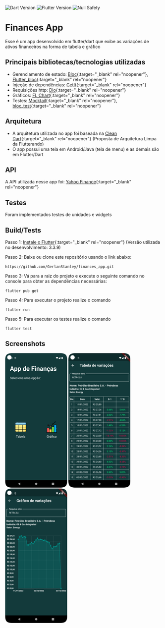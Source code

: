 ![Dart Version](https://img.shields.io/static/v1?label=dart&message=2.18.5&color=00579d)
![Flutter Version](https://img.shields.io/static/v1?label=flutter&message=3.3.9&color=42a5f5)
![Null Safety](https://img.shields.io/static/v1?label=null-safety&message=done&color=success)

# Finances App
Esse é um app desenvolvido em flutter/dart que exibe as variações de ativos financeiros na forma de tabela e gráfico

## Principais bibliotecas/tecnologias utilizadas
- Gerenciamento de estado: [Bloc](https://pub.dev/packages/bloc){:target="_blank" rel="noopener"}, [Flutter_bloc](https://pub.dev/packages/flutter_bloc){:target="_blank" rel="noopener"}
- Injeção de dependências: [GetIt](https://pub.dev/packages/get_it){:target="_blank" rel="noopener"}
- Requisições http: [Dio](https://pub.dev/packages/dio){:target="_blank" rel="noopener"}
- Gráficos: [FL Chart](https://pub.dev/packages/fl_chart){:target="_blank" rel="noopener"}
- Testes: [Mocktail](https://pub.dev/packages/mocktail){:target="_blank" rel="noopener"}, [bloc_test](https://pub.dev/packages/bloc_test){:target="_blank" rel="noopener"}

## Arquitetura
- A arquitetura utilizada no app foi baseada na
[Clean Dart](https://github.com/Flutterando/Clean-Dart){:target="_blank" rel="noopener"}
(Proposta de Arquitetura Limpa da Flutterando)
- O app possui uma tela em Android/Java (tela de menu) e as demais são em Flutter/Dart

## API
A API utilizada nesse app foi: [Yahoo Finance](https://finance.yahoo.com/){:target="_blank" rel="noopener"}

## Testes
Foram implementados testes de unidades e widgets

## Build/Tests
Passo 1: [Instale o Flutter](https://docs.flutter.dev/get-started/install){:target="_blank" rel="noopener"}
(Versão utilizada no desenvolvimento: 3.3.9)

Passo 2: Baixe ou clone este repositório usando o link abaixo:
```
https://github.com/GerlanStanley/finances_app.git
```

Passo 3: Vá para a raiz do projeto e execute o seguinte comando no console para obter as dependências necessárias:
```
flutter pub get
```

Passo 4: Para executar o projeto realize o comando
```
flutter run
```

Passo 5: Para executar os testes realize o comando
```
flutter test
```

## Screenshots
<p float="left">
    <img src="./screenshots/1.png" width="200" />
    <img src="./screenshots/2.png" width="200" /> 
    <img src="./screenshots/3.png" width="200" /> 
</p>